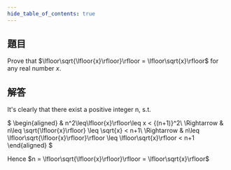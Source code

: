 ```yaml
---
hide_table_of_contents: true
---
```

## 題目

Prove that $\lfloor\sqrt{\lfloor{x}\rfloor}\rfloor = \lfloor\sqrt{x}\rfloor$ for any real number $x$.

## 解答

It's clearly that there exist a positive integer n, s.t.

$
\begin{aligned}
& n^2\leq\lfloor{x}\rfloor\leq x < {(n+1)}^2\\
\Rightarrow & n\leq \sqrt{\lfloor{x}\rfloor} \leq \sqrt{x} < n+1\\
\Rightarrow & n\leq \lfloor\sqrt{\lfloor{x}\rfloor}\rfloor \leq \lfloor\sqrt{x}\rfloor < n+1
\end{aligned}
$

Hence $n = \lfloor\sqrt{\lfloor{x}\rfloor}\rfloor = \lfloor\sqrt{x}\rfloor$